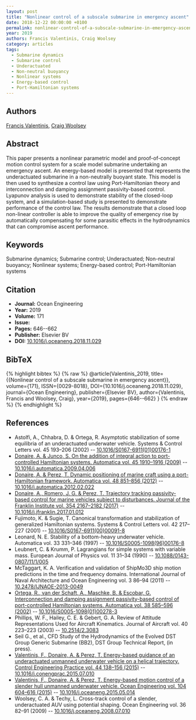 ```yaml
---
layout: post
title: "Nonlinear control of a subscale submarine in emergency ascent"
date: 2018-12-22 00:00:00 +0100
permalink: nonlinear-control-of-a-subscale-submarine-in-emergency-ascent
year: 2019
authors: Francis Valentinis, Craig Woolsey
category: articles
tags:
  - Submarine dynamics
  - Submarine control
  - Underactuated
  - Non-neutral buoyancy
  - Nonlinear systems
  - Energy-based control
  - Port-Hamiltonian systems
---
```

 
## Authors
[Francis Valentinis](authors/francis_valentinis), [Craig Woolsey](authors/craig_a_woolsey)
 
## Abstract
This paper presents a nonlinear parametric model and proof-of-concept motion control system for a scale model submarine undertaking an emergency ascent. An energy-based model is presented that represents the underactuated submarine in a non-neutrally buoyant state. This model is then used to synthesize a control law using Port-Hamiltonian theory and interconnection and damping assignment passivity-based control. Lyapunov analysis is used to demonstrate stability of the closed-loop system, and a simulation-based study is presented to demonstrate performance of the control law. The results demonstrate that a closed loop non-linear controller is able to improve the quality of emergency rise by automatically compensating for some parasitic effects in the hydrodynamics that can compromise ascent performance.
 
## Keywords
Submarine dynamics; Submarine control; Underactuated; Non-neutral buoyancy; Nonlinear systems; Energy-based control; Port-Hamiltonian systems
 
## Citation
- **Journal:** Ocean Engineering
- **Year:** 2019
- **Volume:** 171
- **Issue:** 
- **Pages:** 646--662
- **Publisher:** Elsevier BV
- **DOI:** [10.1016/j.oceaneng.2018.11.029](https://doi.org/10.1016/j.oceaneng.2018.11.029)
 
## BibTeX
{% highlight bibtex %}
{% raw %}
@article{Valentinis_2019,
  title={{Nonlinear control of a subscale submarine in emergency ascent}},
  volume={171},
  ISSN={0029-8018},
  DOI={10.1016/j.oceaneng.2018.11.029},
  journal={Ocean Engineering},
  publisher={Elsevier BV},
  author={Valentinis, Francis and Woolsey, Craig},
  year={2019},
  pages={646--662}
}
{% endraw %}
{% endhighlight %}
 
## References
- Astolfi, A., Chhabra, D. & Ortega, R. Asymptotic stabilization of some equilibria of an underactuated underwater vehicle. Systems &amp; Control Letters vol. 45 193–206 (2002) -- [10.1016/S0167-6911(01)00176-1](https://doi.org/10.1016/S0167-6911(01)00176-1)
- [Donaire, A. & Junco, S. On the addition of integral action to port-controlled Hamiltonian systems. Automatica vol. 45 1910–1916 (2009)](on-the-addition-of-integral-action-to-port-controlled-hamiltonian-systems) -- [10.1016/j.automatica.2009.04.006](https://doi.org/10.1016/j.automatica.2009.04.006)
- [Donaire, A. & Perez, T. Dynamic positioning of marine craft using a port-Hamiltonian framework. Automatica vol. 48 851–856 (2012)](dynamic-positioning-of-marine-craft-using-a-port-hamiltonian-framework) -- [10.1016/j.automatica.2012.02.022](https://doi.org/10.1016/j.automatica.2012.02.022)
- [Donaire, A., Romero, J. G. & Perez, T. Trajectory tracking passivity-based control for marine vehicles subject to disturbances. Journal of the Franklin Institute vol. 354 2167–2182 (2017)](trajectory-tracking-passivity-based-control-for-marine-vehicles-subject-to-disturbances) -- [10.1016/j.jfranklin.2017.01.012](https://doi.org/10.1016/j.jfranklin.2017.01.012)
- Fujimoto, K. & Sugie, T. Canonical transformation and stabilization of generalized Hamiltonian systems. Systems &amp; Control Letters vol. 42 217–227 (2001) -- [10.1016/S0167-6911(00)00091-8](https://doi.org/10.1016/S0167-6911(00)00091-8)
- Leonard, N. E. Stability of a bottom-heavy underwater vehicle. Automatica vol. 33 331–346 (1997) -- [10.1016/S0005-1098(96)00176-8](https://doi.org/10.1016/S0005-1098(96)00176-8)
- Leubnert, C. & Krumm, P. Lagrangians for simple systems with variable mass. European Journal of Physics vol. 11 31–34 (1990) -- [10.1088/0143-0807/11/1/005](https://doi.org/10.1088/0143-0807/11/1/005)
- McTaggart, K. A. Verification and validation of ShipMo3D ship motion predictions in the time and frequency domains. International Journal of Naval Architecture and Ocean Engineering vol. 3 86–94 (2011) -- [10.2478/IJNAOE-2013-0049](https://doi.org/10.2478/IJNAOE-2013-0049)
- [Ortega, R., van der Schaft, A., Maschke, B. & Escobar, G. Interconnection and damping assignment passivity-based control of port-controlled Hamiltonian systems. Automatica vol. 38 585–596 (2002)](interconnection-and-damping-assignment-passivity-based-control-of-port-controlled-hamiltonian-systems) -- [10.1016/S0005-1098(01)00278-3](https://doi.org/10.1016/S0005-1098(01)00278-3)
- Phillips, W. F., Hailey, C. E. & Gebert, G. A. Review of Attitude Representations Used for Aircraft Kinematics. Journal of Aircraft vol. 40 223–223 (2003) -- [10.2514/2.3083](https://doi.org/10.2514/2.3083)
- Seil G., et al., CFD Study of the Hydrodynamics of the Evolved DST Group Generic Submarine (BB2), DST Group Technical Report, (in press).
- [Valentinis, F., Donaire, A. & Perez, T. Energy-based guidance of an underactuated unmanned underwater vehicle on a helical trajectory. Control Engineering Practice vol. 44 138–156 (2015)](energy-based-guidance-of-an-underactuated-unmanned-underwater-vehicle-on-a-helical-trajectory) -- [10.1016/j.conengprac.2015.07.010](https://doi.org/10.1016/j.conengprac.2015.07.010)
- [Valentinis, F., Donaire, A. & Perez, T. Energy-based motion control of a slender hull unmanned underwater vehicle. Ocean Engineering vol. 104 604–616 (2015)](energy-based-motion-control-of-a-slender-hull-unmanned-underwater-vehicle) -- [10.1016/j.oceaneng.2015.05.014](https://doi.org/10.1016/j.oceaneng.2015.05.014)
- Woolsey, C. A. & Techy, L. Cross-track control of a slender, underactuated AUV using potential shaping. Ocean Engineering vol. 36 82–91 (2009) -- [10.1016/j.oceaneng.2008.07.010](https://doi.org/10.1016/j.oceaneng.2008.07.010)


